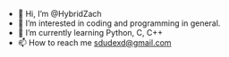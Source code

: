 - 👋 Hi, I’m @HybridZach
- 👀 I’m interested in coding and programming in general. 
- 🌱 I’m currently learning Python, C, C++
- 📫 How to reach me sdudexd@gmail.com

<!---
HybridZach/HybridZach is a ✨ special ✨ repository because its `README.md` (this file) appears on your GitHub profile.
You can click the Preview link to take a look at your changes.
--->
